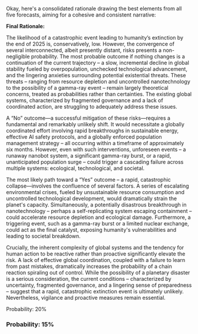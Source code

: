 Okay, here's a consolidated rationale drawing the best elements from all five forecasts, aiming for a cohesive and consistent narrative:

**Final Rationale:**

The likelihood of a catastrophic event leading to humanity’s extinction by the end of 2025 is, conservatively, low. However, the convergence of several interconnected, albeit presently distant, risks presents a non-negligible probability. The most probable outcome if nothing changes is a continuation of the current trajectory – a slow, incremental decline in global stability fueled by overpopulation, unchecked technological advancement, and the lingering anxieties surrounding potential existential threats. These threats – ranging from resource depletion and uncontrolled nanotechnology to the possibility of a gamma-ray event – remain largely theoretical concerns, treated as probabilities rather than certainties.  The existing global systems, characterized by fragmented governance and a lack of coordinated action, are struggling to adequately address these issues.

A “No” outcome—a successful mitigation of these risks—requires a fundamental and remarkably unlikely shift. It would necessitate a globally coordinated effort involving rapid breakthroughs in sustainable energy, effective AI safety protocols, and a globally enforced population management strategy – all occurring within a timeframe of approximately six months. However, even with such interventions, unforeseen events – a runaway nanobot system, a significant gamma-ray burst, or a rapid, unanticipated population surge – could trigger a cascading failure across multiple systems: ecological, technological, and societal.

The most likely path toward a “Yes” outcome – a rapid, catastrophic collapse—involves the confluence of several factors.  A series of escalating environmental crises, fueled by unsustainable resource consumption and uncontrolled technological development, would dramatically strain the planet's capacity. Simultaneously, a potentially disastrous breakthrough in nanotechnology – perhaps a self-replicating system escaping containment – could accelerate resource depletion and ecological damage. Furthermore, a triggering event, such as a gamma-ray burst or a limited nuclear exchange, could act as the final catalyst, exposing humanity's vulnerabilities and leading to societal breakdown. 

Crucially, the inherent complexity of global systems and the tendency for human action to be reactive rather than proactive significantly elevate the risk. A lack of effective global coordination, coupled with a failure to learn from past mistakes, dramatically increases the probability of a chain reaction spiraling out of control. While the possibility of a planetary disaster is a serious consideration, the current conditions – characterized by uncertainty, fragmented governance, and a lingering sense of preparedness – suggest that a rapid, catastrophic extinction event is ultimately unlikely. Nevertheless, vigilance and proactive measures remain essential.

Probability: 20%

### Probability: 15%